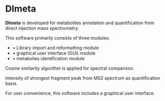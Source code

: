 # DImeta

**DImeta** is developed for metabolites annotation and quantification from direct injection mass spectrometry. 

This software primarily consists of three modules: 
-  • Library import and reformatting module
-  • graphical user interface (GUI) module
-  • metabolies identification module


Cosine similarity algorithm is applied for spectral comparison. 

Intensity of strongest fragment peak from MS2 spectrum as quantification basis.

For user convenience, this software includes a graphical user interface.



